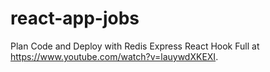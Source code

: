 # react-app-jobs
Plan Code and Deploy with Redis Express React Hook
Full at https://www.youtube.com/watch?v=lauywdXKEXI.
